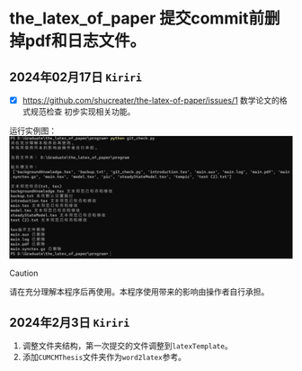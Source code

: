 # the_latex_of_paper 提交commit前删掉pdf和日志文件。
## 2024年02月17日 `Kiriri`
- [x] https://github.com/shucreater/the-latex-of-paper/issues/1 数学论文的格式规范检查   初步实现相关功能。

运行实例图：
![alt text](program/运行结果.png)


> [!CAUTION]
> 请在充分理解本程序后再使用。本程序使用带来的影响由操作者自行承担。


## 2024年2月3日 `Kiriri`
1. 调整文件夹结构，第一次提交的文件调整到`latexTemplate`。
2. 添加`CUMCMThesis`文件夹作为`word2latex`参考。